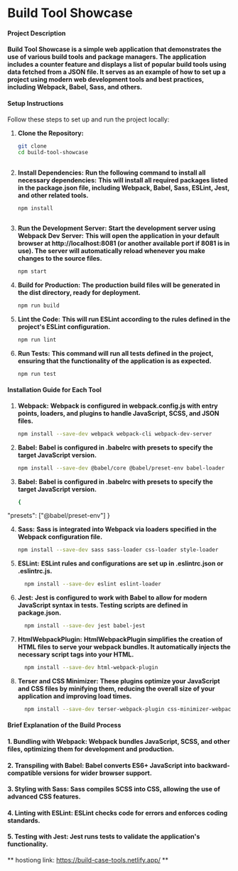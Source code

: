 # Build Tool Showcase
#### Project Description
#### Build Tool Showcase is a simple web application that demonstrates the use of various build tools and package managers. The application includes a counter feature and displays a list of popular build tools using data fetched from a JSON file. It serves as an example of how to set up a project using modern web development tools and best practices, including Webpack, Babel, Sass, and others.
#### Setup Instructions
Follow these steps to set up and run the project locally:

1. **Clone the Repository:**

   ```bash
   git clone 
   cd build-tool-showcase
 

2. **Install Dependencies:**
   **Run the following command to install all necessary dependencies:**
   **This will install all required packages listed in the package.json file, including Webpack, Babel, Sass, ESLint, Jest, and other related tools.**
   ```bash
   npm install


   
3. **Run the Development Server:**
   **Start the development server using Webpack Dev Server:**
   **This will open the application in your default browser at http://localhost:8081 (or another available port if 8081 is in use). The server will automatically reload whenever you make changes to the source files.**

   ```bash
   npm start

4. **Build for Production:**
   **The production build files will be generated in the dist directory, ready for deployment.**

   ```bash
   npm run build
   
5. **Lint the Code:**
   **This will run ESLint according to the rules defined in the project's ESLint configuration.**

   ```bash
   npm run lint


6. **Run Tests:**
   **This command will run all tests defined in the project, ensuring that the functionality of the application is as expected.**

   ```bash
   npm run test
   
#### Installation Guide for Each Tool

1. **Webpack:**
   **Webpack is configured in webpack.config.js with entry points, loaders, and plugins to handle JavaScript, SCSS, and JSON files.**

   ```bash
   npm install --save-dev webpack webpack-cli webpack-dev-server

2. **Babel:**
   **Babel is configured in .babelrc with presets to specify the target JavaScript version.**

   ```bash
   npm install --save-dev @babel/core @babel/preset-env babel-loader

3. **Babel:**
   **Babel is configured in .babelrc with presets to specify the target JavaScript version.**

   ```bash
   {
  "presets": ["@babel/preset-env"]
}

4. **Sass:**
   **Sass is integrated into Webpack via loaders specified in the Webpack configuration file.**

   ```bash
   npm install --save-dev sass sass-loader css-loader style-loader

5. **ESLint:**
   **ESLint rules and configurations are set up in .eslintrc.json or .eslintrc.js.**

   ```bash
     npm install --save-dev eslint eslint-loader

6. **Jest:**
   **Jest is configured to work with Babel to allow for modern JavaScript syntax in tests. Testing scripts are defined in package.json.**

   ```bash
     npm install --save-dev jest babel-jest

7. **HtmlWebpackPlugin:**
   **HtmlWebpackPlugin simplifies the creation of HTML files to serve your webpack bundles. It automatically injects the necessary script tags into your HTML.**

   ```bash
     npm install --save-dev html-webpack-plugin

8. **Terser and CSS Minimizer:**
   **These plugins optimize your JavaScript and CSS files by minifying them, reducing the overall size of your application and improving load times.**

   ```bash
     npm install --save-dev terser-webpack-plugin css-minimizer-webpack-plugin

#### Brief Explanation of the Build Process

#### 1. Bundling with Webpack: Webpack bundles JavaScript, SCSS, and other files, optimizing them for development and production.
#### 2. Transpiling with Babel: Babel converts ES6+ JavaScript into backward-compatible versions for wider browser support.
#### 3. Styling with Sass: Sass compiles SCSS into CSS, allowing the use of advanced CSS features.
#### 4. Linting with ESLint: ESLint checks code for errors and enforces coding standards.
#### 5. Testing with Jest: Jest runs tests to validate the application's functionality.


** hostiong link: https://build-case-tools.netlify.app/ **


 





